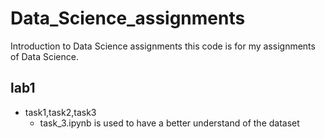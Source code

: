 # Data_Science_assignments
Introduction to Data Science assignments
this code is for my assignments of Data Science.
## lab1
- task1,task2,task3
  - task_3.ipynb is used to have a better understand of the dataset
